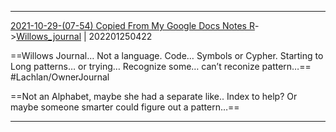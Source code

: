 ***
[2021-10-29-(07-54) Copied From My Google Docs Notes R](../../sessions/notes_brian/2021-10-29-(07-54)%20Copied%20From%20My%20Google%20Docs%20Notes%20R.md)->[Willows_journal](Insights/Attach/Willows_journal.md) | 202201250422

==Willows Journal… Not a language. Code… Symbols or Cypher. Starting to Long patterns… or trying… Recognize some… can’t reconize pattern…== #Lachlan/OwnerJournal 

==Not an Alphabet, maybe she had a separate like.. Index to help? Or maybe someone smarter could figure out a pattern…==

***